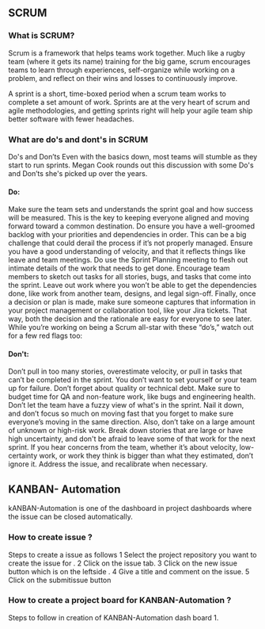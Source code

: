 ## SCRUM 

### What is SCRUM?
Scrum is a framework that helps teams work together. Much like a rugby team (where it gets its name) training for the big game, scrum encourages teams to learn through experiences, self-organize while working on a problem, and reflect on their wins and losses to continuously improve.

A sprint is a short, time-boxed period when a scrum team works to complete a set amount of work. Sprints are at the very heart of scrum and agile methodologies, and getting sprints right will help your agile team ship better software with fewer headaches.  

### What are do's and dont's in SCRUM
Do's and Don’ts
Even with the basics down, most teams will stumble as they start to run sprints. Megan Cook rounds out this discussion with some Do's and Don’ts she's picked up over the years. 

#### Do: 

Make sure the team sets and understands the sprint goal and how success will be measured. This is the key to keeping everyone aligned and moving forward toward a common destination.
Do ensure you have a well-groomed backlog with your priorities and dependencies in order. This can be a big challenge that could derail the process if it’s not properly managed.
Ensure you have a good understanding of velocity, and that it reflects things like leave and team meetings.
Do use the Sprint Planning meeting to flesh out intimate details of the work that needs to get done. Encourage team members to sketch out tasks for all stories, bugs, and tasks that come into the sprint.
Leave out work where you won’t be able to get the dependencies done, like work from another team, designs, and legal sign-off.
Finally, once a decision or plan is made, make sure someone captures that information in your project management or collaboration tool, like your Jira tickets. That way, both the decision and the rationale are easy for everyone to see later.
While you’re working on being a Scrum all-star with these “do’s,” watch out for a few red flags too:

#### Don't: 

Don’t pull in too many stories, overestimate velocity, or pull in tasks that can’t be completed in the sprint. You don’t want to set yourself or your team up for failure.
Don’t forget about quality or technical debt. Make sure to budget time for QA and non-feature work, like bugs and engineering health.
Don’t let the team have a fuzzy view of what's in the sprint. Nail it down, and don’t focus so much on moving fast that you forget to make sure everyone’s moving in the same direction.
Also, don’t take on a large amount of unknown or high-risk work. Break down stories that are large or have high uncertainty, and don't be afraid to leave some of that work for the next sprint.
If you hear concerns from the team, whether it’s about velocity, low-certainty work, or work they think is bigger than what they estimated, don’t ignore it. Address the issue, and recalibrate when necessary.


## KANBAN- Automation 
kANBAN-Automation is one of the dashboard in project dashboards where the issue can be closed automatically.
### How to create issue ?
 Steps to create a issue as follows 
 1 Select the project repository you want to create the issue for .
 2 Click on the issue tab.
 3 Click on the new issue button which is on the leftside .
 4 Give a title and comment on the issue. 
 5 Click on the submitissue button
### How to create a project board for KANBAN-Automation ?
Steps to follow in creation of KANBAN-Automation dash board 
1.

